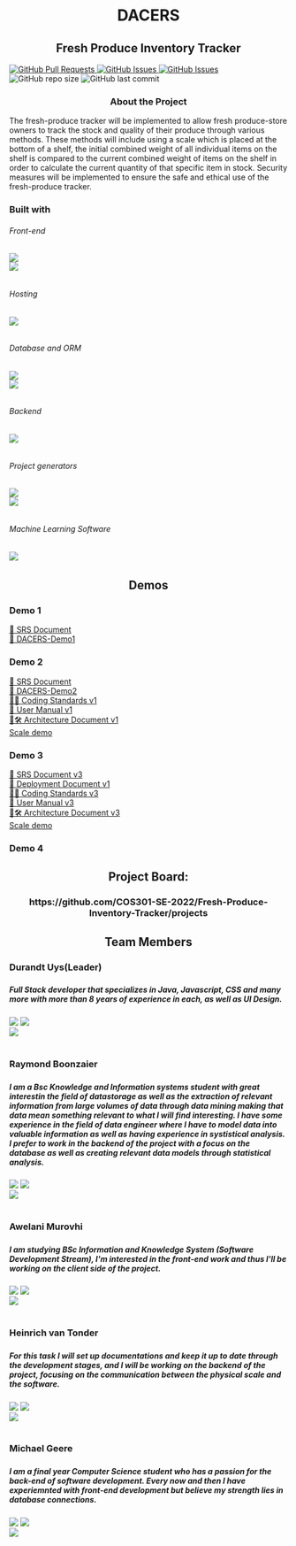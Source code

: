 <h1 align="center">DACERS</h1>
<h2 align="center">Fresh Produce Inventory Tracker</h1>
<div>
  <a href= "https://github.com/COS301-SE-2022/Fresh-Produce-Inventory-Tracker/pulls">
    <img alt="GitHub Pull Requests" src="https://img.shields.io/github/issues-pr/COS301-SE-2022/Fresh-Produce-Inventory-Tracker?style=plastic&logo=appveyor">
  </a>
  <a href = "https://github.com/COS301-SE-2022/Fresh-Produce-Inventory-Tracker/issues">
    <img alt="GitHub Issues" src="https://img.shields.io/github/issues/COS301-SE-2022/Japanese-Writing-Evaluator?style=plastic&logo=appveyor">
  </a>
  <a href = "https://github.com/COS301-SE-2022/Fresh-Produce-Inventory-Tracker/projects/1">
    <img alt="GitHub Issues" src="https://img.shields.io/badge/Project%20Board-3-blue">
  </a>
  <img alt="GitHub repo size" src="https://img.shields.io/github/repo-size/COS301-SE-2022/Fresh-Produce-Inventory-Tracker?style=plastic&logo=appveyor">
  <img alt="GitHub last commit" src="https://img.shields.io/github/last-commit/COS301-SE-2022/Fresh-Produce-Inventory-Tracker?color=orange&style=plastic&logo=appveyor">
</div>

<h3 align="center">About the Project</h2>
The fresh-produce tracker will be implemented to allow fresh produce-store owners to track the stock and quality of their produce through various methods. These methods will include using a scale which is placed at the bottom of a shelf, the initial combined weight of all individual items on the shelf is compared to the current combined weight of items on the shelf in order to calculate the current quantity of that specific item in stock. Security measures will be implemented to ensure the safe and ethical use of the fresh-produce tracker.

<h3>Built with</h3>
<h6>Front-end<h6>
<a alt="react" href="https://angular.io/docs"><img src="https://img.shields.io/badge/react-%2320232a.svg?style=for-the-badge&logo=react&logoColor=%2361DAFB" /> </a><br/>
<a alt="react native" href="https://angular.io/docs"><img src="https://img.shields.io/badge/react_native-%2320232a.svg?style=for-the-badge&logo=react&logoColor=%2361DAFB" /> </a><br/>
<h6>Hosting<h6>
<a alt="aws" href="https://aws.amazon.com/?nc2=h_lg"><img src="https://img.shields.io/badge/AWS-%23FF9900.svg?style=for-the-badge&logo=amazon-aws&logoColor=white" /></a><br/>
  <h6>Database and ORM<h6>
<a alt="postgres" href=""><img src="https://img.shields.io/badge/postgres-%23316192.svg?style=for-the-badge&logo=postgresql&logoColor=white" /></a><br/>
  <a alt="prisma" href=""><img src="https://img.shields.io/badge/Prisma-3982CE?style=for-the-badge&logo=Prisma&logoColor=white" /></a><br/>
 <h6>Backend<h6>
<a alt="nestjs" href=""><img src="https://img.shields.io/badge/nestjs-%23E0234E.svg?style=for-the-badge&logo=nestjs&logoColor=white" /></a><br/>
    <h6>Project generators<h6>
<a alt="nx" href=""><img src="https://img.shields.io/badge/nx-143055?style=for-the-badge&logo=nx&logoColor=white" /></a><br/>
<a alt="npm" href=""><img src="https://img.shields.io/badge/NPM-%23000000.svg?style=for-the-badge&logo=npm&logoColor=white" /></a><br/>
 <h6>Machine Learning Software<h6>
<a alt="tensorflow" href=""><img src="https://img.shields.io/badge/TensorFlow-%23FF6F00.svg?style=for-the-badge&logo=TensorFlow&logoColor=white" /></a><br/>



<h2 align= "center">Demos</h2>
  <h3>Demo 1</h3>
   <a href = "https://github.com/COS301-SE-2022/Fresh-Produce-Inventory-Tracker/wiki/SRS">📄 SRS Document</a><br/>
   <a href = "https://drive.google.com/drive/folders/1PvKoXR9Rqcliww3BFeocqjb0qhR-7TGg?usp=sharing">🎥 DACERS-Demo1</a>
  <h3>Demo 2</h3>
   <a href = "https://github.com/COS301-SE-2022/Fresh-Produce-Inventory-Tracker/wiki/SRS">📄 SRS Document</a><br/>
   <a href = "https://drive.google.com/file/d/1dP383BuVcXxq3V47ui6l2gkRpX6hM4Ab/view?usp=sharing">🎥 DACERS-Demo2</a><br/>
   <a href = "https://docs.google.com/document/d/1EBmBy6F0fTUkgoAgAAajTM0W1cKebukpj3TtG0ciVvA/edit?usp=sharing">👨‍💻 Coding Standards v1</a><br/>
   <a href = "https://docs.google.com/document/d/1rzqz11Qhgux-oirBmiv6R1bgz_fXcVAy5hShhnljRAw/edit?usp=sharing">📄 User Manual v1</a><br/>
   <a href = "https://docs.google.com/document/d/1r01Z9c0Lt6zXYXmW0AJLnbtuJ5kNKB5drntgxAzR274/edit?usp=sharing">👷🛠 Architecture Document v1</a><br/>
   <a href  ="https://drive.google.com/file/d/1-Vug4W3nJhhOccLVoA_ljcki7rfBsimw/view?usp=sharing"> Scale demo</a><br/>
   
  <h3>Demo 3</h3>
  <a href = "https://github.com/COS301-SE-2022/Fresh-Produce-Inventory-Tracker/wiki/SRS">📄 SRS Document v3</a><br/>
  <a href = "https://docs.google.com/document/d/1tho-qFZw2jMubtVi8FJlAP6OmhAaBQ_-/edit?usp=sharing&ouid=116169028314178640004&rtpof=true&sd=true">📄 Deployment Document v1</a><br/>
  <a href = "https://docs.google.com/document/d/1EBmBy6F0fTUkgoAgAAajTM0W1cKebukpj3TtG0ciVvA/edit?usp=sharing">👨‍💻 Coding Standards v3</a><br/>
   <a href = "https://docs.google.com/document/d/1rzqz11Qhgux-oirBmiv6R1bgz_fXcVAy5hShhnljRAw/edit?usp=sharing">📄 User Manual v3</a><br/>
   <a href = "https://docs.google.com/document/d/1r01Z9c0Lt6zXYXmW0AJLnbtuJ5kNKB5drntgxAzR274/edit?usp=sharing">👷🛠 Architecture Document v3</a><br/>
      <a href  ="https://drive.google.com/file/d/1-Vug4W3nJhhOccLVoA_ljcki7rfBsimw/view?usp=sharing"> Scale demo</a><br/>
  
  
  <h3>Demo 4</h3>
  
<h2 align="center">Project Board:</h2>
  <h3 align="center">https://github.com/COS301-SE-2022/Fresh-Produce-Inventory-Tracker/projects</h3>
  
<h2 align="center">Team Members</h2>

<div>
    <h3>Durandt Uys(Leader)<h3>
      <h5>Full Stack developer that specializes in Java, Javascript, CSS and many more with more than 8 years of experience in each, as well as UI Design.</h5>
   <a href="https://www.linkedin.com/in/durandt-uys-97534115a"><img src="https://img.shields.io/badge/LinkedIn-0077B5?style=for-the-badge&logo=linkedin&logoColor=white" /></a>
    <a href="https://github.com/DurandtUys"> <img src="https://img.shields.io/badge/GitHub-100000?style=for-the-badge&logo=github&logoColor=white" /></a><br/>
    <img src="https://github-readme-stats.vercel.app/api?username=DurandtUys" />
</div>
<br/>
<div>
    <h3>Raymond Boonzaier<h3>
      <h5>I am a Bsc Knowledge and Information systems student with great interestin the field of datastorage as well as the extraction of relevant information from large volumes of data through data mining making that data mean something relevant to what I will find interesting. I have some experience in the field of data engineer where I have to model data into valuable information as well as having experience in systistical analysis. I prefer to work in the backend of the project with a focus on the database as well as creating relevant data models through statistical analysis.  </h5>
   <a href="https://www.linkedin.com/in/raymond-boonzaier-7b82bb239"><img src="https://img.shields.io/badge/LinkedIn-0077B5?style=for-the-badge&logo=linkedin&logoColor=white" /></a>
    <a href="https://github.com/Ray-net"> <img src="https://img.shields.io/badge/GitHub-100000?style=for-the-badge&logo=github&logoColor=white" /></a><br/>
    <img src="https://github-readme-stats.vercel.app/api?username=Ray-net" />
</div>
<br/>
<div>
    <h3>Awelani Murovhi<h3>
    <h5>I am studying BSc Information and Knowledge System (Software Development Stream), I'm interested in the front-end work and thus I'll be working on the client side of the project.</h5>
   <a href=""><img src="https://img.shields.io/badge/LinkedIn-0077B5?style=for-the-badge&logo=linkedin&logoColor=white" /></a>
    <a href="https://github.com/u18335412"> <img src="https://img.shields.io/badge/GitHub-100000?style=for-the-badge&logo=github&logoColor=white" /></a><br/>
    <img src="https://github-readme-stats.vercel.app/api?username=u18335412" />
</div>
<br/>
<div>
    <h3>Heinrich van Tonder<h3>
      <h5>For this task I will set up documentations and keep it up to date through the development stages, and I will be working on the backend of the project, focusing on the communication between the physical scale and the software.   </h5>
      <a href="https://www.linkedin.com/in/heinrich-van-tonder-07771623a9"><img src="https://img.shields.io/badge/LinkedIn-0077B5?style=for-the-badge&logo=linkedin&logoColor=white" /></a>
    <a href="https://github.com/PapHein69"> <img src="https://img.shields.io/badge/GitHub-100000?style=for-the-badge&logo=github&logoColor=white" /></a><br/>
    <img src="https://github-readme-stats.vercel.app/api?username=PapHein69" />
</div>
<br/>
<div>
    <h3>Michael Geere<h3>
      <h5>I am a final year Computer Science student who has a passion for the back-end of software development. Every now and then I have experiemnted with front-end development but believe my strength lies in database connections.  </h5>
   <a href="https://www.linkedin.com/in/michael-geere-b8271323a/"><img src="https://img.shields.io/badge/LinkedIn-0077B5?style=for-the-badge&logo=linkedin&logoColor=white" /></a>
    <a href="https://github.com/michaelgeere"> <img src="https://img.shields.io/badge/GitHub-100000?style=for-the-badge&logo=github&logoColor=white" /></a><br/>
    <img src="https://github-readme-stats.vercel.app/api?username=michaelgeere" />
</div>
